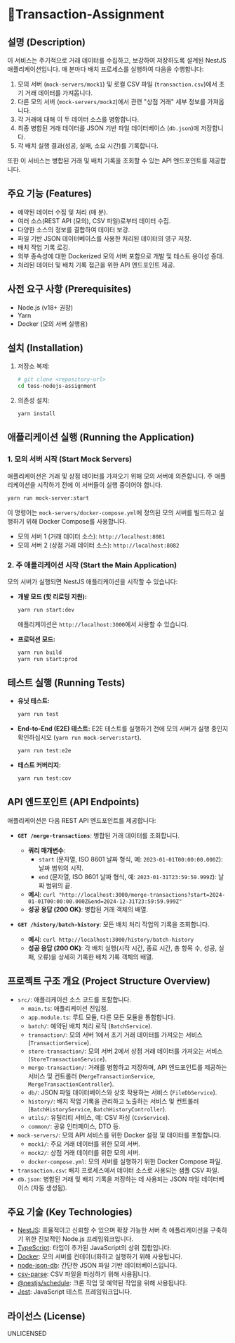 
# Transaction-Assignment

## 설명 (Description)

이 서비스는 주기적으로 거래 데이터를 수집하고, 보강하여 저장하도록 설계된 NestJS 애플리케이션입니다. 매 분마다 배치 프로세스를 실행하여 다음을 수행합니다:

1. 모의 서버 (`mock-servers/mock1`) 및 로컬 CSV 파일 (`transaction.csv`)에서 초기 거래 데이터를 가져옵니다.
2. 다른 모의 서버 (`mock-servers/mock2`)에서 관련 "상점 거래" 세부 정보를 가져옵니다.
3. 각 거래에 대해 이 두 데이터 소스를 병합합니다.
4. 최종 병합된 거래 데이터를 JSON 기반 파일 데이터베이스 (`db.json`)에 저장합니다.
5. 각 배치 실행 결과(성공, 실패, 소요 시간)를 기록합니다.

또한 이 서비스는 병합된 거래 및 배치 기록을 조회할 수 있는 API 엔드포인트를 제공합니다.

## 주요 기능 (Features)

- 예약된 데이터 수집 및 처리 (매 분).
- 여러 소스(REST API (모의), CSV 파일)로부터 데이터 수집.
- 다양한 소스의 정보를 결합하여 데이터 보강.
- 파일 기반 JSON 데이터베이스를 사용한 처리된 데이터의 영구 저장.
- 배치 작업 기록 로깅.
- 외부 종속성에 대한 Dockerized 모의 서버 포함으로 개발 및 테스트 용이성 증대.
- 처리된 데이터 및 배치 기록 접근을 위한 API 엔드포인트 제공.

## 사전 요구 사항 (Prerequisites)

- Node.js (v18+ 권장)
- Yarn
- Docker (모의 서버 실행용)

## 설치 (Installation)

1. 저장소 복제:
   ```bash
   # git clone <repository-url>
   cd toss-nodejs-assignment
   ```
2. 의존성 설치:
   ```bash
   yarn install
   ```

## 애플리케이션 실행 (Running the Application)

### 1. 모의 서버 시작 (Start Mock Servers)

애플리케이션은 거래 및 상점 데이터를 가져오기 위해 모의 서버에 의존합니다. 주 애플리케이션을 시작하기 전에 이 서버들이 실행 중이어야 합니다.

```bash
yarn run mock-server:start
```

이 명령어는 `mock-servers/docker-compose.yml`에 정의된 모의 서버를 빌드하고 실행하기 위해 Docker Compose를 사용합니다.

- 모의 서버 1 (거래 데이터 소스): `http://localhost:8081`
- 모의 서버 2 (상점 거래 데이터 소스): `http://localhost:8082`

### 2. 주 애플리케이션 시작 (Start the Main Application)

모의 서버가 실행되면 NestJS 애플리케이션을 시작할 수 있습니다:

- **개발 모드 (핫 리로딩 지원):**

  ```bash
  yarn run start:dev
  ```

  애플리케이션은 `http://localhost:3000`에서 사용할 수 있습니다.
- **프로덕션 모드:**

  ```bash
  yarn run build
  yarn run start:prod
  ```

## 테스트 실행 (Running Tests)

- **유닛 테스트:**

  ```bash
  yarn run test
  ```
- **End-to-End (E2E) 테스트:**
  E2E 테스트를 실행하기 전에 모의 서버가 실행 중인지 확인하십시오 (`yarn run mock-server:start`).

  ```bash
  yarn run test:e2e
  ```
- **테스트 커버리지:**

  ```bash
  yarn run test:cov
  ```

## API 엔드포인트 (API Endpoints)

애플리케이션은 다음 REST API 엔드포인트를 제공합니다:

- **`GET /merge-transactions`**: 병합된 거래 데이터를 조회합니다.

  - **쿼리 매개변수**:
    - `start` (문자열, ISO 8601 날짜 형식, 예: `2023-01-01T00:00:00.000Z`): 날짜 범위의 시작.
    - `end` (문자열, ISO 8601 날짜 형식, 예: `2023-01-31T23:59:59.999Z`): 날짜 범위의 끝.
  - **예시**: `curl "http://localhost:3000/merge-transactions?start=2024-01-01T00:00:00.000Z&end=2024-12-31T23:59:59.999Z"`
  - **성공 응답 (200 OK)**: 병합된 거래 객체의 배열.
- **`GET /history/batch-history`**: 모든 배치 처리 작업의 기록을 조회합니다.

  - **예시**: `curl http://localhost:3000/history/batch-history`
  - **성공 응답 (200 OK)**: 각 배치 실행(시작 시간, 종료 시간, 총 항목 수, 성공, 실패, 오류)을 상세히 기록한 배치 기록 객체의 배열.

## 프로젝트 구조 개요 (Project Structure Overview)

- `src/`: 애플리케이션 소스 코드를 포함합니다.
  - `main.ts`: 애플리케이션 진입점.
  - `app.module.ts`: 루트 모듈, 다른 모든 모듈을 통합합니다.
  - `batch/`: 예약된 배치 처리 로직 (`BatchService`).
  - `transaction/`: 모의 서버 1에서 초기 거래 데이터를 가져오는 서비스 (`TransactionService`).
  - `store-transaction/`: 모의 서버 2에서 상점 거래 데이터를 가져오는 서비스 (`StoreTransactionService`).
  - `merge-transaction/`: 거래를 병합하고 저장하며, API 엔드포인트를 제공하는 서비스 및 컨트롤러 (`MergeTransactionService`, `MergeTransactionController`).
  - `db/`: JSON 파일 데이터베이스와 상호 작용하는 서비스 (`FileDbService`).
  - `history/`: 배치 작업 기록을 관리하고 노출하는 서비스 및 컨트롤러 (`BatchHistoryService`, `BatchHistoryController`).
  - `utils/`: 유틸리티 서비스, 예: CSV 파싱 (`CsvService`).
  - `common/`: 공유 인터페이스, DTO 등.
- `mock-servers/`: 모의 API 서비스를 위한 Docker 설정 및 데이터를 포함합니다.
  - `mock1/`: 주요 거래 데이터를 위한 모의 서버.
  - `mock2/`: 상점 거래 데이터를 위한 모의 서버.
  - `docker-compose.yml`: 모의 서버를 실행하기 위한 Docker Compose 파일.
- `transaction.csv`: 배치 프로세스에서 데이터 소스로 사용되는 샘플 CSV 파일.
- `db.json`: 병합된 거래 및 배치 기록을 저장하는 데 사용되는 JSON 파일 데이터베이스 (자동 생성됨).

## 주요 기술 (Key Technologies)

- [NestJS](https://nestjs.com/): 효율적이고 신뢰할 수 있으며 확장 가능한 서버 측 애플리케이션을 구축하기 위한 진보적인 Node.js 프레임워크입니다.
- [TypeScript](https://www.typescriptlang.org/): 타입이 추가된 JavaScript의 상위 집합입니다.
- [Docker](https://www.docker.com/): 모의 서버를 컨테이너화하고 실행하기 위해 사용됩니다.
- [node-json-db](https://www.npmjs.com/package/node-json-db): 간단한 JSON 파일 기반 데이터베이스입니다.
- [csv-parse](https://csv.js.org/parse/): CSV 파일을 파싱하기 위해 사용됩니다.
- [@nestjs/schedule](https://docs.nestjs.com/techniques/task-scheduling): 크론 작업 및 예약된 작업을 위해 사용됩니다.
- [Jest](https://jestjs.io/): JavaScript 테스트 프레임워크입니다.

## 라이선스 (License)

UNLICENSED
